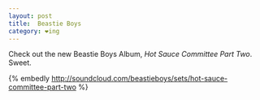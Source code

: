 ```yaml
---
layout: post
title:  Beastie Boys
category: ❤ing
---
```

Check out the new Beastie Boys Album, _Hot Sauce Committee Part Two_. Sweet.

{% embedly http://soundcloud.com/beastieboys/sets/hot-sauce-committee-part-two %}
